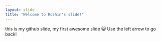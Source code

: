 ```yaml
---
layout: slide
title: "Welcome to Rozhin's slide!"
---
```

this is my github slide, my first awesome slide 😺
Use the left arrow to go back!
